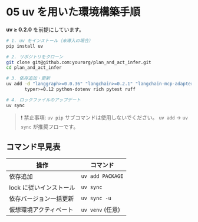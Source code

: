 # 05 uv を用いた環境構築手順

**uv ≥ 0.2.0** を前提にしています。

```bash
# 1. uv をインストール（未導入の場合）
pip install uv

# 2. リポジトリをクローン
git clone git@github.com:yourorg/plan_and_act_infer.git
cd plan_and_act_infer

# 3. 依存追加・更新
uv add -d "langgraph>=0.0.36" "langchain>=0.2.1" "langchain-mcp-adapters>=0.1.3" \
       typer>=0.12 python-dotenv rich pytest ruff

# 4. ロックファイルのアップデート
uv sync
```

> ❗ 禁止事項: `uv pip` サブコマンドは使用しないでください。
> `uv add` → `uv sync` が推奨フローです。

## コマンド早見表

| 操作             | コマンド             |
| -------------- | ---------------- |
| 依存追加           | `uv add PACKAGE` |
| lock に従いインストール | `uv sync`        |
| 依存バージョン一括更新    | `uv sync -u`     |
| 仮想環境アクティベート    | `uv venv` (任意)   |
